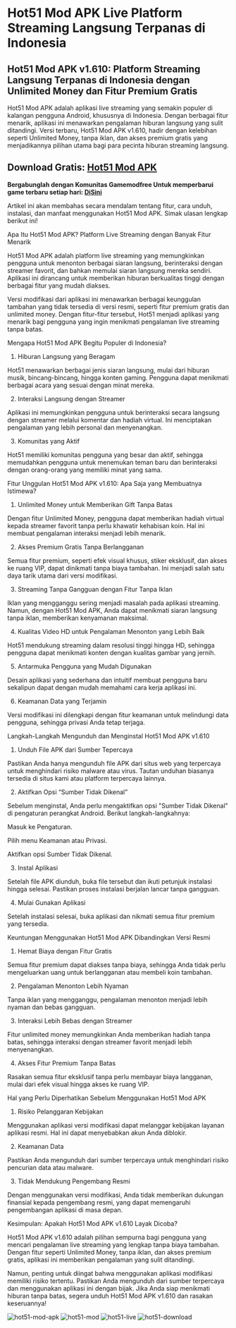 # Hot51 Mod APK Live Platform Streaming Langsung Terpanas di Indonesia
## Hot51 Mod APK v1.610: Platform Streaming Langsung Terpanas di Indonesia dengan Unlimited Money dan Fitur Premium Gratis

Hot51 Mod APK adalah aplikasi live streaming yang semakin populer di kalangan pengguna Android, khususnya di Indonesia. Dengan berbagai fitur menarik, aplikasi ini menawarkan pengalaman hiburan langsung yang sulit ditandingi. Versi terbaru, Hot51 Mod APK v1.610, hadir dengan kelebihan seperti Unlimited Money, tanpa iklan, dan akses premium gratis yang menjadikannya pilihan utama bagi para pecinta hiburan streaming langsung.

## Download Gratis: [Hot51 Mod APK](https://hot51-apk.gamemodfree.com)

**Bergabunglah dengan Komunitas Gamemodfree Untuk memperbarui game terbaru setiap hari: [Di ​​Sini](https://t.me/gamemodfreecom)**

Artikel ini akan membahas secara mendalam tentang fitur, cara unduh, instalasi, dan manfaat menggunakan Hot51 Mod APK. Simak ulasan lengkap berikut ini!

Apa Itu Hot51 Mod APK? Platform Live Streaming dengan Banyak Fitur Menarik

Hot51 Mod APK adalah platform live streaming yang memungkinkan pengguna untuk menonton berbagai siaran langsung, berinteraksi dengan streamer favorit, dan bahkan memulai siaran langsung mereka sendiri. Aplikasi ini dirancang untuk memberikan hiburan berkualitas tinggi dengan berbagai fitur yang mudah diakses.

Versi modifikasi dari aplikasi ini menawarkan berbagai keunggulan tambahan yang tidak tersedia di versi resmi, seperti fitur premium gratis dan unlimited money. Dengan fitur-fitur tersebut, Hot51 menjadi aplikasi yang menarik bagi pengguna yang ingin menikmati pengalaman live streaming tanpa batas.

Mengapa Hot51 Mod APK Begitu Populer di Indonesia?

1. Hiburan Langsung yang Beragam

Hot51 menawarkan berbagai jenis siaran langsung, mulai dari hiburan musik, bincang-bincang, hingga konten gaming. Pengguna dapat menikmati berbagai acara yang sesuai dengan minat mereka.

2. Interaksi Langsung dengan Streamer

Aplikasi ini memungkinkan pengguna untuk berinteraksi secara langsung dengan streamer melalui komentar dan hadiah virtual. Ini menciptakan pengalaman yang lebih personal dan menyenangkan.

3. Komunitas yang Aktif

Hot51 memiliki komunitas pengguna yang besar dan aktif, sehingga memudahkan pengguna untuk menemukan teman baru dan berinteraksi dengan orang-orang yang memiliki minat yang sama.

Fitur Unggulan Hot51 Mod APK v1.610: Apa Saja yang Membuatnya Istimewa?

1. Unlimited Money untuk Memberikan Gift Tanpa Batas

Dengan fitur Unlimited Money, pengguna dapat memberikan hadiah virtual kepada streamer favorit tanpa perlu khawatir kehabisan koin. Hal ini membuat pengalaman interaksi menjadi lebih menarik.

2. Akses Premium Gratis Tanpa Berlangganan

Semua fitur premium, seperti efek visual khusus, stiker eksklusif, dan akses ke ruang VIP, dapat dinikmati tanpa biaya tambahan. Ini menjadi salah satu daya tarik utama dari versi modifikasi.

3. Streaming Tanpa Gangguan dengan Fitur Tanpa Iklan

Iklan yang mengganggu sering menjadi masalah pada aplikasi streaming. Namun, dengan Hot51 Mod APK, Anda dapat menikmati siaran langsung tanpa iklan, memberikan kenyamanan maksimal.

4. Kualitas Video HD untuk Pengalaman Menonton yang Lebih Baik

Hot51 mendukung streaming dalam resolusi tinggi hingga HD, sehingga pengguna dapat menikmati konten dengan kualitas gambar yang jernih.

5. Antarmuka Pengguna yang Mudah Digunakan

Desain aplikasi yang sederhana dan intuitif membuat pengguna baru sekalipun dapat dengan mudah memahami cara kerja aplikasi ini.

6. Keamanan Data yang Terjamin

Versi modifikasi ini dilengkapi dengan fitur keamanan untuk melindungi data pengguna, sehingga privasi Anda tetap terjaga.

Langkah-Langkah Mengunduh dan Menginstal Hot51 Mod APK v1.610

1. Unduh File APK dari Sumber Tepercaya

Pastikan Anda hanya mengunduh file APK dari situs web yang terpercaya untuk menghindari risiko malware atau virus. Tautan unduhan biasanya tersedia di situs kami atau platform terpercaya lainnya.

2. Aktifkan Opsi “Sumber Tidak Dikenal”

Sebelum menginstal, Anda perlu mengaktifkan opsi "Sumber Tidak Dikenal" di pengaturan perangkat Android. Berikut langkah-langkahnya:

Masuk ke Pengaturan.

Pilih menu Keamanan atau Privasi.

Aktifkan opsi Sumber Tidak Dikenal.

3. Instal Aplikasi

Setelah file APK diunduh, buka file tersebut dan ikuti petunjuk instalasi hingga selesai. Pastikan proses instalasi berjalan lancar tanpa gangguan.

4. Mulai Gunakan Aplikasi

Setelah instalasi selesai, buka aplikasi dan nikmati semua fitur premium yang tersedia.

Keuntungan Menggunakan Hot51 Mod APK Dibandingkan Versi Resmi

1. Hemat Biaya dengan Fitur Gratis

Semua fitur premium dapat diakses tanpa biaya, sehingga Anda tidak perlu mengeluarkan uang untuk berlangganan atau membeli koin tambahan.

2. Pengalaman Menonton Lebih Nyaman

Tanpa iklan yang mengganggu, pengalaman menonton menjadi lebih nyaman dan bebas gangguan.

3. Interaksi Lebih Bebas dengan Streamer

Fitur unlimited money memungkinkan Anda memberikan hadiah tanpa batas, sehingga interaksi dengan streamer favorit menjadi lebih menyenangkan.

4. Akses Fitur Premium Tanpa Batas

Rasakan semua fitur eksklusif tanpa perlu membayar biaya langganan, mulai dari efek visual hingga akses ke ruang VIP.

Hal yang Perlu Diperhatikan Sebelum Menggunakan Hot51 Mod APK

1. Risiko Pelanggaran Kebijakan

Menggunakan aplikasi versi modifikasi dapat melanggar kebijakan layanan aplikasi resmi. Hal ini dapat menyebabkan akun Anda diblokir.

2. Keamanan Data

Pastikan Anda mengunduh dari sumber terpercaya untuk menghindari risiko pencurian data atau malware.

3. Tidak Mendukung Pengembang Resmi

Dengan menggunakan versi modifikasi, Anda tidak memberikan dukungan finansial kepada pengembang resmi, yang dapat memengaruhi pengembangan aplikasi di masa depan.

Kesimpulan: Apakah Hot51 Mod APK v1.610 Layak Dicoba?

Hot51 Mod APK v1.610 adalah pilihan sempurna bagi pengguna yang mencari pengalaman live streaming yang lengkap tanpa biaya tambahan. Dengan fitur seperti Unlimited Money, tanpa iklan, dan akses premium gratis, aplikasi ini memberikan pengalaman yang sulit ditandingi.

Namun, penting untuk diingat bahwa menggunakan aplikasi modifikasi memiliki risiko tertentu. Pastikan Anda mengunduh dari sumber terpercaya dan menggunakan aplikasi ini dengan bijak. Jika Anda siap menikmati hiburan tanpa batas, segera unduh Hot51 Mod APK v1.610 dan rasakan keseruannya!

![hot51-mod-apk](https://github.com/user-attachments/assets/8e7354eb-c27f-4f35-a28e-c18d8942d753)
![hot51-mod](https://github.com/user-attachments/assets/8787302d-74aa-4ca8-8dd4-53cb76bf9ade)
![hot51-live](https://github.com/user-attachments/assets/0ce48aba-813a-427a-af61-0605f44f75d6)
![hot51-download](https://github.com/user-attachments/assets/62890119-9827-449c-8dab-34f456f3d3b9)
